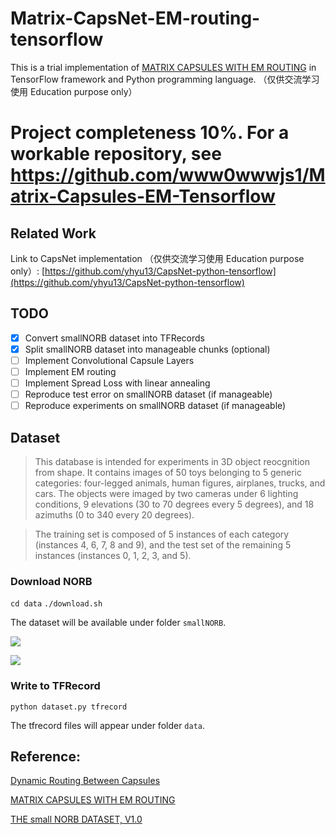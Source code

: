 # Matrix-CapsNet-EM-routing-tensorflow
This is a trial implementation of [MATRIX CAPSULES WITH EM ROUTING](https://openreview.net/pdf?id=HJWLfGWRb) in TensorFlow framework and Python programming language. （仅供交流学习使用 Education purpose only）

# Project completeness 10%. For a workable repository, see https://github.com/www0wwwjs1/Matrix-Capsules-EM-Tensorflow

## Related Work

Link to CapsNet implementation （仅供交流学习使用 Education purpose only）: [https://github.com/yhyu13/CapsNet-python-tensorflow](https://github.com/yhyu13/CapsNet-python-tensorflow)

## TODO

- [x] Convert smallNORB dataset into TFRecords
- [x] Split smallNORB dataset into manageable chunks (optional)
- [ ] Implement Convolutional Capsule Layers
- [ ] Implement EM routing
- [ ] Implement Spread Loss with linear annealing
- [ ] Reproduce test error on smallNORB dataset (if manageable)
- [ ] Reproduce experiments on smallNORB dataset (if manageable)

## Dataset

> This database is intended for experiments in 3D object reocgnition from shape. It contains images of 50 toys belonging to 5 generic categories: four-legged animals, human figures, airplanes, trucks, and cars. The objects were imaged by two cameras under 6 lighting conditions, 9 elevations (30 to 70 degrees every 5 degrees), and 18 azimuths (0 to 340 every 20 degrees).

> The training set is composed of 5 instances of each category (instances 4, 6, 7, 8 and 9), and the test set of the remaining 5 instances (instances 0, 1, 2, 3, and 5).

### Download NORB

```cd data```
```./download.sh```

The dataset will be available under folder ```smallNORB```.

![](/figure/sample1.png)

![](/figure/sample2.png)

### Write to TFRecord

```python dataset.py tfrecord```

The tfrecord files will appear under folder ```data```.

## Reference:

[Dynamic Routing Between Capsules](https://arxiv.org/pdf/1710.09829.pdf)

[MATRIX CAPSULES WITH EM ROUTING](https://openreview.net/pdf?id=HJWLfGWRb)

[THE small NORB DATASET, V1.0](https://cs.nyu.edu/~ylclab/data/norb-v1.0-small/)
